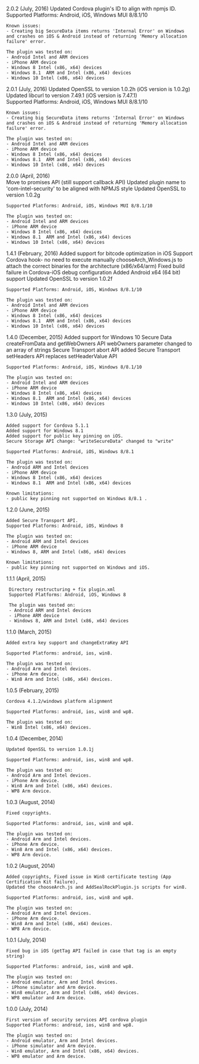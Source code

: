 2.0.2 (July, 2016)
	Updated Cordova plugin's ID to align with npmjs ID.	
	Supported Platforms: Android, iOS, Windows MUI 8/8.1/10
	
	Known issues:
	- Creating big SecureData items returns 'Internal Error' on Windows and crashes on iOS & Android instead of returning 'Memory allocation failure' error.
	
	The plugin was tested on:
	- Android Intel and ARM devices
    - iPhone ARM device
	- Windows 8 Intel (x86, x64) devices
    - Windows 8.1  ARM and Intel (x86, x64) devices
    - Windows 10 Intel (x86, x64) devices
	
2.0.1 (July, 2016)
	Updated OpenSSL to version 1.0.2h (iOS version is 1.0.2g)
	Updated libcurl to version 7.49.1 (iOS version is 7.47.1)	
	Supported Platforms: Android, iOS, Windows MUI 8/8.1/10
	
	Known issues:
	- Creating big SecureData items returns 'Internal Error' on Windows and crashes on iOS & Android instead of returning 'Memory allocation failure' error.
	
	The plugin was tested on:
	- Android Intel and ARM devices
    - iPhone ARM device
	- Windows 8 Intel (x86, x64) devices
    - Windows 8.1  ARM and Intel (x86, x64) devices
    - Windows 10 Intel (x86, x64) devices

2.0.0 (April, 2016)			
	Move to promises API (still support callback API)
	Updated plugin name to 'com-intel-security' to be aligned with NPMJS style
	Updated OpenSSL to version 1.0.2g
		
	Supported Platforms: Android, iOS, Windows MUI 8/8.1/10
	
	The plugin was tested on:
	- Android Intel and ARM devices
    - iPhone ARM device
	- Windows 8 Intel (x86, x64) devices
    - Windows 8.1  ARM and Intel (x86, x64) devices
    - Windows 10 Intel (x86, x64) devices

1.4.1 (February, 2016)
	Added support for bitcode optimization in iOS
	Support Cordova hook- no need to execute manually chooseArch_Windows.js to attach the correct binaries for the architecture (x86/x64/arm)
	Fixed build failure in Cordova-iOS debug configuration
	Added Android x64 (64 bit) support
	Updated OpenSSL to version 1.0.2f
		
	Supported Platforms: Android, iOS, Windows 8/8.1/10
	
	The plugin was tested on:
	- Android Intel and ARM devices
    - iPhone ARM device
	- Windows 8 Intel (x86, x64) devices
    - Windows 8.1  ARM and Intel (x86, x64) devices
    - Windows 10 Intel (x86, x64) devices

1.4.0 (December, 2015)
    Added support for Windows 10
    Secure Data createFromData and getWebOwners API webOwners parameter changed to an array of strings 
    Secure Transport abort API added
    Secure Transport setHeaders API replaces setHeaderValue API
	
	Supported Platforms: Android, iOS, Windows 8/8.1/10
	
	The plugin was tested on:
	- Android Intel and ARM devices
    - iPhone ARM device
	- Windows 8 Intel (x86, x64) devices
    - Windows 8.1  ARM and Intel (x86, x64) devices
    - Windows 10 Intel (x86, x64) devices
    
1.3.0 (July, 2015)

	Added support for Cordova 5.1.1
	Added support for Windows 8.1
	Added support for public key pinning on iOS.
	Secure Storage API change: "writeSecureData" changed to "write"
	
	Supported Platforms: Android, iOS, Windows 8/8.1
	
	The plugin was tested on:
	- Android ARM and Intel devices
    - iPhone ARM device
	- Windows 8 Intel (x86, x64) devices
    - Windows 8.1  ARM and Intel (x86, x64) devices
	
	Known limitations:
	- public key pinning not supported on Windows 8/8.1 .
	
1.2.0 (June, 2015)

	Added Secure Transport API.
	Supported Platforms: Android, iOS, Windows 8
	
	The plugin was tested on:
	- Android ARM and Intel devices
    - iPhone ARM device
    - Windows 8, ARM and Intel (x86, x64) devices
	
	Known limitations:
	- public key pinning not supported on Windows and iOS.
	

1.1.1 (April, 2015)

     Directory restructuring + fix plugin.xml
     Supported Platforms: Android, iOS, Windows 8
	
     The plugin was tested on:
     - Android ARM and Intel devices
     - iPhone ARM device
     - Windows 8, ARM and Intel (x86, x64) devices
	 
1.1.0 (March, 2015)

    Added extra key support and changeExtraKey API
	
    Supported Platforms: android, ios, win8. 

    The plugin was tested on:
    - Android Arm and Intel devices.
    - iPhone Arm device.
    - Win8 Arm and Intel (x86, x64) devices.

1.0.5 (February, 2015)

    Cordova 4.1.2/windows platform alignment

    Supported Platforms: android, ios, win8 and wp8. 

    The plugin was tested on:
    - Win8 Intel (x86, x64) devices.

1.0.4 (December, 2014)

    Updated OpenSSL to version 1.0.1j

    Supported Platforms: android, ios, win8 and wp8. 

    The plugin was tested on:
    - Android Arm and Intel devices.
    - iPhone Arm device.
    - Win8 Arm and Intel (x86, x64) devices.
    - WP8 Arm device.

1.0.3 (August, 2014)

    Fixed copyrights.

    Supported Platforms: android, ios, win8 and wp8. 

    The plugin was tested on:
    - Android Arm and Intel devices.
    - iPhone Arm device.
    - Win8 Arm and Intel (x86, x64) devices.
    - WP8 Arm device.

1.0.2 (August, 2014)

    Added copyrights, Fixed issue in Win8 certificate testing (App Certification Kit failure),
    Updated the chooseArch.js and AddSealRockPlugin.js scripts for win8.

    Supported Platforms: android, ios, win8 and wp8. 

    The plugin was tested on:
    - Android Arm and Intel devices.
    - iPhone Arm device.
    - Win8 Arm and Intel (x86, x64) devices.
    - WP8 Arm device.

1.0.1 (July, 2014)

    Fixed bug in iOS (getTag API failed in case that tag is an empty string)    

    Supported Platforms: android, ios, win8 and wp8. 

    The plugin was tested on:
    - Android emulator, Arm and Intel devices.
    - iPhone simulator and Arm device.
    - Win8 emulator, Arm and Intel (x86, x64) devices.
    - WP8 emulator and Arm device.

1.0.0 (July, 2014)

    First version of security services API cordova plugin 
    Supported Platforms: android, ios, win8 and wp8. 

    The plugin was tested on:
    - Android emulator, Arm and Intel devices.
    - iPhone simulator and Arm device.
    - Win8 emulator, Arm and Intel (x86, x64) devices.
    - WP8 emulator and Arm device.

